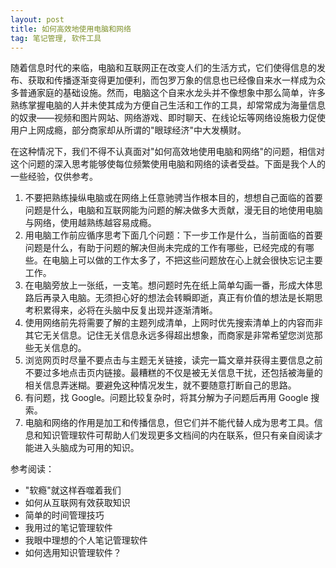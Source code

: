 ```yaml
---
layout: post
title: 如何高效地使用电脑和网络
tag: 笔记管理, 软件工具
---
```


随着信息时代的来临，电脑和互联网正在改变人们的生活方式，它们使得信息的发布、获取和传播逐渐变得更加便利，而包罗万象的信息也已经像自来水一样成为众多普通家庭的基础设施。然而，电脑这个自来水龙头并不像想象中那么简单，许多熟练掌握电脑的人并未使其成为方便自己生活和工作的工具，却常常成为海量信息的奴隶——视频和图片网站、网络游戏、即时聊天、在线论坛等网络设施极力促使用户上网成瘾，部分商家却从所谓的"眼球经济"中大发横财。

在这种情况下，我们不得不认真面对"如何高效地使用电脑和网络"的问题，相信对这个问题的深入思考能够使每位频繁使用电脑和网络的读者受益。下面是我个人的一些经验，仅供参考。

1. 不要把熟练操纵电脑或在网络上任意驰骋当作根本目的，想想自己面临的首要问题是什么，电脑和互联网能为问题的解决做多大贡献，漫无目的地使用电脑与网络，使用越熟练越容易成瘾。
2. 用电脑工作前应循序思考下面几个问题：下一步工作是什么，当前面临的首要问题是什么，有助于问题的解决但尚未完成的工作有哪些，已经完成的有哪些。在电脑上可以做的工作太多了，不把这些问题放在心上就会很快忘记主要工作。
3. 在电脑旁放上一张纸，一支笔。想问题时先在纸上简单勾画一番，形成大体思路后再录入电脑。无须担心好的想法会转瞬即逝，真正有价值的想法是长期思考积累得来，必将在头脑中反复出现并逐渐清晰。
4. 使用网络前先将需要了解的主题列成清单，上网时优先搜索清单上的内容而非其它无关信息。记住无关信息永远多得超出想象，而商家是非常希望您浏览那些无关信息的。
5. 浏览网页时尽量不要点击与主题无关链接，读完一篇文章并获得主要信息之前不要过多地点击页内链接。最糟糕的不仅是被无关信息干扰，还包括被海量的相关信息弄迷糊。要避免这种情况发生，就不要随意打断自己的思路。
6. 有问题，找 Google。问题比较复杂时，将其分解为子问题后再用 Google 搜索。
7. 电脑和网络的作用是加工和传播信息，但它们并不能代替人成为思考工具。信息和知识管理软件可帮助人们发现更多文档间的内在联系，但只有亲自阅读才能进入头脑成为可用的知识。

参考阅读：

* "软瘾"就这样吞噬着我们
* 如何从互联网有效获取知识
* 简单的时间管理技巧
* 我用过的笔记管理软件
* 我眼中理想的个人笔记管理软件
* 如何选用知识管理软件？
